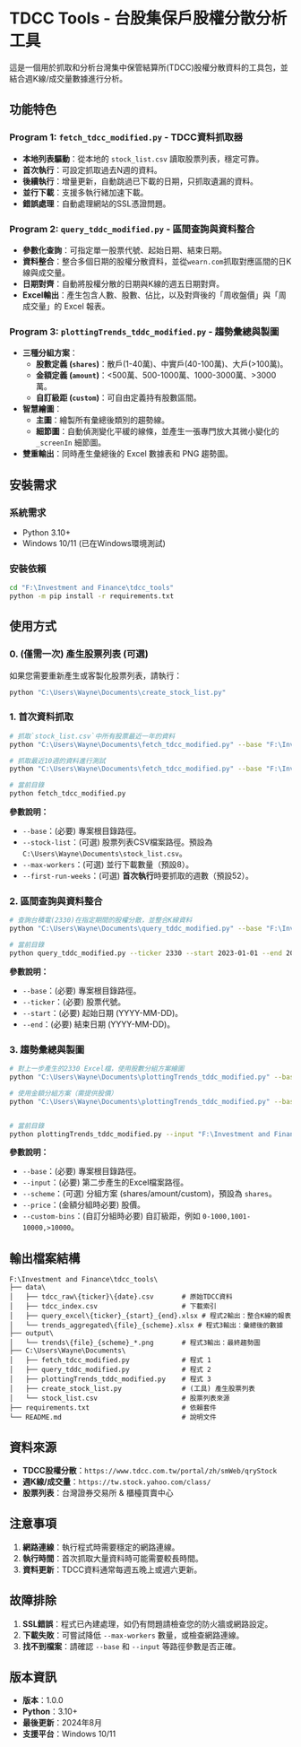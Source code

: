 # TDCC Tools - 台股集保戶股權分散分析工具

這是一個用於抓取和分析台灣集中保管結算所(TDCC)股權分散資料的工具包，並結合週K線/成交量數據進行分析。

## 功能特色

### Program 1: `fetch_tdcc_modified.py` - TDCC資料抓取器
- **本地列表驅動**：從本地的 `stock_list.csv` 讀取股票列表，穩定可靠。
- **首次執行**：可設定抓取過去N週的資料。
- **後續執行**：增量更新，自動跳過已下載的日期，只抓取遺漏的資料。
- **並行下載**：支援多執行緒加速下載。
- **錯誤處理**：自動處理網站的SSL憑證問題。

### Program 2: `query_tddc_modified.py` - 區間查詢與資料整合
- **參數化查詢**：可指定單一股票代號、起始日期、結束日期。
- **資料整合**：整合多個日期的股權分散資料，並從`wearn.com`抓取對應區間的日K線與成交量。
- **日期對齊**：自動將股權分散的日期與K線的週五日期對齊。
- **Excel輸出**：產生包含人數、股數、佔比，以及對齊後的「周收盤價」與「周成交量」的 Excel 報表。

### Program 3: `plottingTrends_tddc_modified.py` - 趨勢彙總與製圖
- **三種分組方案**：
  - **股數定義 (`shares`)**：散戶(1-40萬)、中實戶(40-100萬)、大戶(>100萬)。
  - **金額定義 (`amount`)**：<500萬、500-1000萬、1000-3000萬、>3000萬。
  - **自訂級距 (`custom`)**：可自由定義持有股數區間。
- **智慧繪圖**：
  - **主圖**：繪製所有彙總後類別的趨勢線。
  - **細節圖**：自動偵測變化平緩的線條，並產生一張專門放大其微小變化的 `_screenIn` 細節圖。
- **雙重輸出**：同時產生彙總後的 Excel 數據表和 PNG 趨勢圖。

## 安裝需求

### 系統需求
- Python 3.10+
- Windows 10/11 (已在Windows環境測試)

### 安裝依賴
```bash
cd "F:\Investment and Finance\tdcc_tools"
python -m pip install -r requirements.txt
```

## 使用方式

### 0. (僅需一次) 產生股票列表 (可選)
如果您需要重新產生或客製化股票列表，請執行：
```bash
python "C:\Users\Wayne\Documents\create_stock_list.py"
```

### 1. 首次資料抓取
```bash
# 抓取`stock_list.csv`中所有股票最近一年的資料
python "C:\Users\Wayne\Documents\fetch_tdcc_modified.py" --base "F:\Investment and Finance\tdcc_tools"

# 抓取最近10週的資料進行測試
python "C:\Users\Wayne\Documents\fetch_tdcc_modified.py" --base "F:\Investment and Finance\tdcc_tools" --first-run-weeks 10

# 當前目錄
python fetch_tdcc_modified.py
```



**參數說明：**
- `--base`：(必要) 專案根目錄路徑。
- `--stock-list`：(可選) 股票列表CSV檔案路徑。預設為 `C:\Users\Wayne\Documents\stock_list.csv`。
- `--max-workers`：(可選) 並行下載數量（預設8）。
- `--first-run-weeks`：(可選) **首次執行**時要抓取的週數（預設52）。

### 2. 區間查詢與資料整合
```bash
# 查詢台積電(2330)在指定期間的股權分散，並整合K線資料
python "C:\Users\Wayne\Documents\query_tddc_modified.py" --base "F:\Investment and Finance\tdcc_tools" --ticker 2330 --start 2023-01-01 --end 2023-12-31

# 當前目錄
python query_tddc_modified.py --ticker 2330 --start 2023-01-01 --end 2023-12-31

```

**參數說明：**
- `--base`：(必要) 專案根目錄路徑。
- `--ticker`：(必要) 股票代號。
- `--start`：(必要) 起始日期 (YYYY-MM-DD)。
- `--end`：(必要) 結束日期 (YYYY-MM-DD)。

### 3. 趨勢彙總與製圖
```bash
# 對上一步產生的2330 Excel檔，使用股數分組方案繪圖
python "C:\Users\Wayne\Documents\plottingTrends_tddc_modified.py" --base "F:\Investment and Finance\tdcc_tools" --input "F:\Investment and Finance\tdcc_tools\data\query_excel\2330_2023-01-01_2023-12-31.xlsx" --scheme shares

# 使用金額分組方案（需提供股價）
python "C:\Users\Wayne\Documents\plottingTrends_tddc_modified.py" --base "F:\Investment and Finance\tdcc_tools" --input "F:\Investment and Finance\tdcc_tools\data\query_excel\2330_2023-01-01_2023-12-31.xlsx" --scheme amount --price 600


# 當前目錄
python plottingTrends_tddc_modified.py --input "F:\Investment and Finance\tdcc_tools\data\query_excel\2330_2023-01-01_2023-12-31.xlsx" 


```
**參數說明：**
- `--base`：(必要) 專案根目錄路徑。
- `--input`：(必要) 第二步產生的Excel檔案路徑。
- `--scheme`：(可選) 分組方案 (shares/amount/custom)，預設為 `shares`。
- `--price`：(金額分組時必要) 股價。
- `--custom-bins`：(自訂分組時必要) 自訂級距，例如 `0-1000,1001-10000,>10000`。

## 輸出檔案結構

```
F:\Investment and Finance\tdcc_tools\
├── data\
│   ├── tdcc_raw\{ticker}\{date}.csv       # 原始TDCC資料
│   ├── tdcc_index.csv                     # 下載索引
│   ├── query_excel\{ticker}_{start}_{end}.xlsx # 程式2輸出：整合K線的報表
│   └── trends_aggregated\{file}_{scheme}.xlsx # 程式3輸出：彙總後的數據
├── output\
│   └── trends\{file}_{scheme}_*.png       # 程式3輸出：最終趨勢圖
├── C:\Users\Wayne\Documents\
│   ├── fetch_tdcc_modified.py             # 程式 1
│   ├── query_tddc_modified.py             # 程式 2
│   ├── plottingTrends_tddc_modified.py    # 程式 3
│   ├── create_stock_list.py               # (工具) 產生股票列表
│   └── stock_list.csv                     # 股票列表來源
├── requirements.txt                       # 依賴套件
└── README.md                              # 說明文件

```

## 資料來源

- **TDCC股權分散**：`https://www.tdcc.com.tw/portal/zh/smWeb/qryStock`
- **週K線/成交量**：`https://tw.stock.yahoo.com/class/`
- **股票列表**：台灣證券交易所 & 櫃檯買賣中心

## 注意事項

1.  **網路連線**：執行程式時需要穩定的網路連線。
2.  **執行時間**：首次抓取大量資料時可能需要較長時間。
3.  **資料更新**：TDCC資料通常每週五晚上或週六更新。

## 故障排除

1.  **SSL錯誤**：程式已內建處理，如仍有問題請檢查您的防火牆或網路設定。
2.  **下載失敗**：可嘗試降低 `--max-workers` 數量，或檢查網路連線。
3.  **找不到檔案**：請確認 `--base` 和 `--input` 等路徑參數是否正確。

## 版本資訊

- **版本**：1.0.0
- **Python**：3.10+
- **最後更新**：2024年8月
- **支援平台**：Windows 10/11
